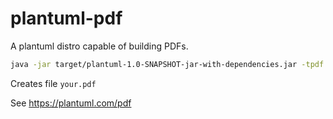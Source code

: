 plantuml-pdf
===

A plantuml distro capable of building PDFs.

```bash
java -jar target/plantuml-1.0-SNAPSHOT-jar-with-dependencies.jar -tpdf /your.puml
```
Creates file `your.pdf`

See https://plantuml.com/pdf